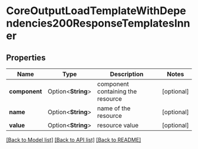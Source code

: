 # CoreOutputLoadTemplateWithDependencies200ResponseTemplatesInner

## Properties

Name | Type | Description | Notes
------------ | ------------- | ------------- | -------------
**component** | Option<**String**> | component containing the resource | [optional]
**name** | Option<**String**> | name of the resource | [optional]
**value** | Option<**String**> | resource value | [optional]

[[Back to Model list]](../README.md#documentation-for-models) [[Back to API list]](../README.md#documentation-for-api-endpoints) [[Back to README]](../README.md)


